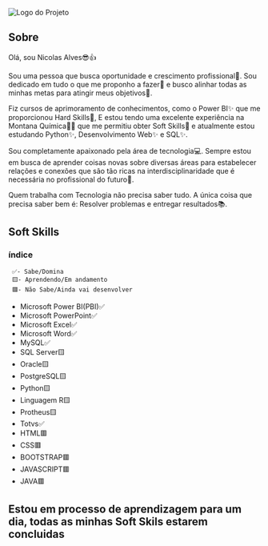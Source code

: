 ![Logo do Projeto](https://github.com/Nicolas-Alves-De-Oliveira/Projetos/blob/f3f94f7cfddacfc4d71a78e9b7ce5a09ac5db98d/Dados/Info.png)

## Sobre
 
Olá, sou Nicolas Alves😎👍

Sou uma pessoa que busca oportunidade e crescimento profissional🚀. Sou dedicado em tudo o que me proponho a fazer📝 e busco alinhar todas as minhas metas para atingir meus objetivos🎯.

Fiz cursos de aprimoramento de conhecimentos, como o Power BI✨ que me proporcionou Hard Skills🔧, E estou tendo uma excelente experiência na Montana Química🌃🧪 que me permitiu obter Soft Skills🔎 e atualmente estou estudando Python✨, Desenvolvimento Web✨ e SQL✨.

Sou completamente apaixonado pela área de tecnologia💻. Sempre estou em busca de aprender coisas novas sobre diversas áreas para estabelecer relações e conexões que são tão ricas na interdisciplinaridade que é necessária no profissional do futuro🦾.

Quem trabalha com Tecnologia não precisa saber tudo. A única coisa que precisa saber bem é: Resolver problemas e entregar resultados📚.
 
 ## Soft Skills
 
 ### índice
     ✅- Sabe/Domina
     🟨- Aprendendo/Em andamento
     🟥- Não Sabe/Ainda vai desenvolver
     
 - Microsoft Power BI(PBI)✅
 - Microsoft PowerPoint✅
 - Microsoft Excel✅
 - Microsoft Word✅
 - MySQL✅
 - SQL Server🟨
 - Oracle🟨
 - PostgreSQL🟨
 - Python🟨
 - Linguagem R🟨
 - Protheus🟨
 - Totvs✅
 - HTML🟥
 - CSS🟥
 - BOOTSTRAP🟥
 - JAVASCRIPT🟥
 - JAVA🟥
## Estou em processo de aprendizagem para um dia, todas as minhas Soft Skils estarem concluidas


